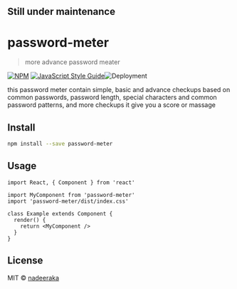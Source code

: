 ## Still under maintenance

# password-meter

> more advance password meater

[![NPM](https://img.shields.io/npm/v/password-meter.svg)](https://www.npmjs.com/package/password-meter) [![JavaScript Style Guide](https://img.shields.io/badge/code_style-standard-brightgreen.svg)](https://standardjs.com)![Deployment](https://github.com/nadeeraka/react-password-meter/workflows/Deployment/badge.svg)

this password meter contain simple, basic and advance checkups
based on common passwords, password length, special characters and common password patterns, and more checkups it give you a score or massage

## Install

```bash
npm install --save password-meter
```

## Usage

```tsx
import React, { Component } from 'react'

import MyComponent from 'password-meter'
import 'password-meter/dist/index.css'

class Example extends Component {
  render() {
    return <MyComponent />
  }
}
```

## License

MIT © [nadeeraka](https://github.com/nadeeraka)
